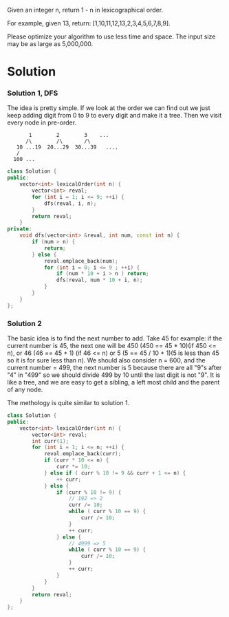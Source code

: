 Given an integer n, return 1 - n in lexicographical order.

For example, given 13, return: [1,10,11,12,13,2,3,4,5,6,7,8,9].

Please optimize your algorithm to use less time and space. The input size may be as large as 5,000,000.

# Solution

### Solution 1, DFS

The idea is pretty simple. If we look at the order we can find out we just keep adding digit from 0 to 9 to every digit and make it a tree.
Then we visit every node in pre-order. 

```
       1        2        3    ...
      /\        /\       /\
   10 ...19  20...29  30...39   ....
   /
  100 ... 
```
   

```cpp
class Solution {
public:
    vector<int> lexicalOrder(int n) {
        vector<int> reval;
        for (int i = 1; i <= 9; ++i) {
            dfs(reval, i, n);
        }
        return reval;
    }
private:
    void dfs(vector<int> &reval, int num, const int n) {
        if (num > n) {
            return;
        } else {
            reval.emplace_back(num);
            for (int i = 0; i <= 9 ; ++i) {
                if (num * 10 + i > n ) return;
                dfs(reval, num * 10 + i, n);
            }
        }
    }
};
```


### Solution 2

The basic idea is to find the next number to add.
Take 45 for example: if the current number is 45, the next one will be 450 (450 == 45 * 10)(if 450 <= n), or 46 (46 == 45 + 1) (if 46 <= n) or 5 (5 == 45 / 10 + 1)(5 is less than 45 so it is for sure less than n).
We should also consider n = 600, and the current number = 499, the next number is 5 because there are all "9"s after "4" in "499" so we should divide 499 by 10 until the last digit is not "9".
It is like a tree, and we are easy to get a sibling, a left most child and the parent of any node.

The methology is quite similar to solution 1.

```cpp
class Solution {
public:
    vector<int> lexicalOrder(int n) {
        vector<int> reval;
        int curr(1);
        for (int i = 1; i <= n; ++i) {
            reval.emplace_back(curr);
            if (curr * 10 <= n) {
                curr *= 10;
            } else if ( curr % 10 != 9 && curr + 1 <= n) {
                ++ curr;
            } else {
                if (curr % 10 != 9) {
                    // 192 => 2
                    curr /= 10;
                    while ( curr % 10 == 9) {
                        curr /= 10;
                    }
                    ++ curr;
                } else {
                    // 4999 => 5
                    while ( curr % 10 == 9) {
                        curr /= 10;
                    }
                    ++ curr;
                }
            }
        }
        return reval;
    }
};
```

